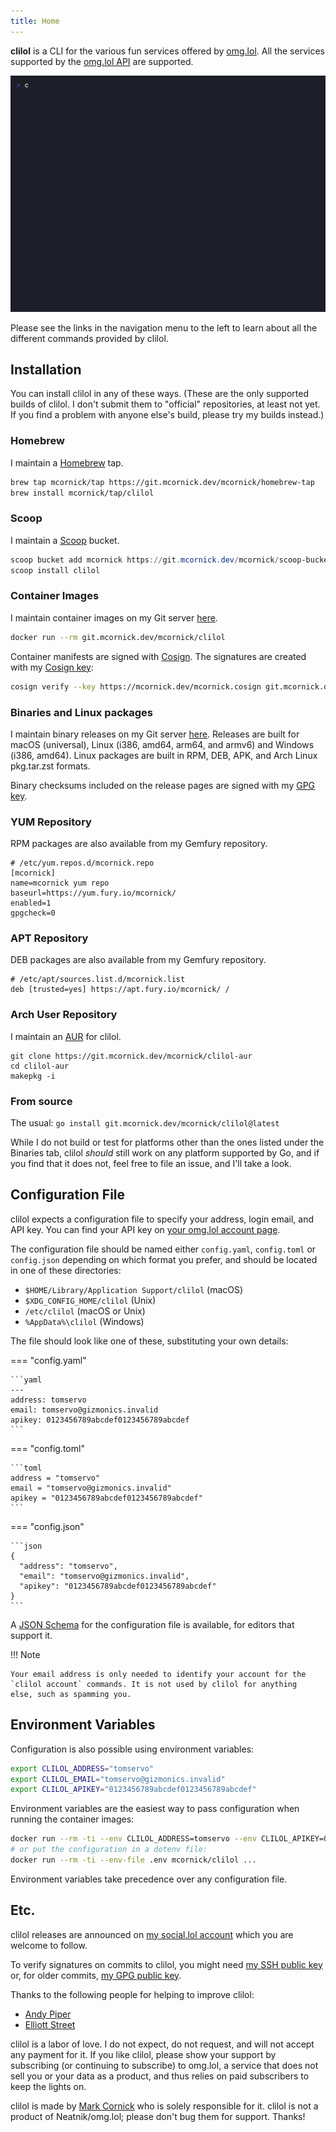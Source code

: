```yaml
---
title: Home
---
```

__clilol__ is a CLI for the various fun services offered by
[omg.lol](https://omg.lol/). All the services supported by the [omg.lol
API](https://api.omg.lol) are supported.

![Screenshot](clilol.gif "Screenshot")

Please see the links in the navigation menu to the left to learn about
all the different commands provided by clilol.

## Installation

You can install clilol in any of these ways. (These are the only
supported builds of clilol. I don't submit them to "official"
repositories, at least not yet. If you find a problem with anyone else's
build, please try my builds instead.)

### Homebrew

I maintain a [Homebrew](https://brew.sh/) tap.

```bash
brew tap mcornick/tap https://git.mcornick.dev/mcornick/homebrew-tap
brew install mcornick/tap/clilol
```

### Scoop

I maintain a [Scoop](https://scoop.sh/) bucket.

```powershell
scoop bucket add mcornick https://git.mcornick.dev/mcornick/scoop-bucket
scoop install clilol
```

### Container Images

I maintain container images on my Git server
[here](https://git.mcornick.dev/mcornick/clilol/packages).

```bash
docker run --rm git.mcornick.dev/mcornick/clilol
```

Container manifests are signed with
[Cosign](https://docs.sigstore.dev/cosign/overview/). The signatures are
created with my [Cosign key](https://mcornick.dev/mcornick.cosign):

```bash
cosign verify --key https://mcornick.dev/mcornick.cosign git.mcornick.dev/mcornick/clilol
```

### Binaries and Linux packages

I maintain binary releases on my Git server
[here](https://git.mcornick.dev/mcornick/clilol/releases). Releases are built
for macOS (universal), Linux (i386, amd64, arm64, and armv6) and Windows
(i386, amd64). Linux packages are built in RPM, DEB, APK, and Arch Linux
pkg.tar.zst formats.

Binary checksums included on the release pages are signed with my [GPG
key](https://git.mcornick.dev/mcornick.gpg).

### YUM Repository

RPM packages are also available from my Gemfury repository.

```
# /etc/yum.repos.d/mcornick.repo
[mcornick]
name=mcornick yum repo
baseurl=https://yum.fury.io/mcornick/
enabled=1
gpgcheck=0
```

### APT Repository

DEB packages are also available from my Gemfury repository.

```
# /etc/apt/sources.list.d/mcornick.list
deb [trusted=yes] https://apt.fury.io/mcornick/ /
```

### Arch User Repository

I maintain an
[AUR](https://wiki.archlinux.org/title/Arch_User_Repository) for clilol.

```
git clone https://git.mcornick.dev/mcornick/clilol-aur
cd clilol-aur
makepkg -i
```

### From source

The usual: `go install git.mcornick.dev/mcornick/clilol@latest`

While I do not build or test for platforms other than the ones listed
under the Binaries tab, clilol _should_ still work on any platform
supported by Go, and if you find that it does not, feel free to file an
issue, and I'll take a look.

## Configuration File

clilol expects a configuration file to specify your address, login
email, and API key. You can find your API key on [your omg.lol account
page](https://home.omg.lol/account).

The configuration file should be named either `config.yaml`,
`config.toml` or `config.json` depending on which format you prefer, and
should be located in one of these directories:

- `$HOME/Library/Application Support/clilol` (macOS)
- `$XDG_CONFIG_HOME/clilol` (Unix)
- `/etc/clilol` (macOS or Unix)
- `%AppData%\clilol` (Windows)

The file should look like one of these, substituting your own details:

=== "config.yaml"

    ```yaml
    ---
    address: tomservo
    email: tomservo@gizmonics.invalid
    apikey: 0123456789abcdef0123456789abcdef
    ```

=== "config.toml"

    ```toml
    address = "tomservo"
    email = "tomservo@gizmonics.invalid"
    apikey = "0123456789abcdef0123456789abcdef"
    ```

=== "config.json"

    ```json
    {
      "address": "tomservo",
      "email": "tomservo@gizmonics.invalid",
      "apikey": "0123456789abcdef0123456789abcdef"
    }
    ```
A [JSON Schema](config.schema.json) for the configuration file is
available, for editors that support it.

!!! Note

    Your email address is only needed to identify your account for the
    `clilol account` commands. It is not used by clilol for anything
    else, such as spamming you.

## Environment Variables

Configuration is also possible using environment variables:

```sh
export CLILOL_ADDRESS="tomservo"
export CLILOL_EMAIL="tomservo@gizmonics.invalid"
export CLILOL_APIKEY="0123456789abcdef0123456789abcdef"
```

Environment variables are the easiest way to pass configuration when
running the container images:

```bash
docker run --rm -ti --env CLILOL_ADDRESS=tomservo --env CLILOL_APIKEY=0123456789abcdef0123456789abcdef --env CLILOL_EMAIL=tomservo@gizmonics.invalid mcornick/clilol ...
# or put the configuration in a dotenv file:
docker run --rm -ti --env-file .env mcornick/clilol ...
```

Environment variables take precedence over any configuration file.

## Etc.

clilol releases are announced on [my social.lol
account](https://social.lol/@mcornick) which you are welcome to follow.

To verify signatures on commits to clilol, you might need [my SSH public
key](https://git.mcornick.dev/mcornick.keys) or, for older commits, [my GPG
public key](https://git.mcornick.dev/mcornick.gpg).

Thanks to the following people for helping to improve clilol:

- [Andy Piper](https://github.com/andypiper)
- [Elliott Street](https://github.com/ejstreet)

clilol is a labor of love. I do not expect, do not request, and will not
accept any payment for it. If you like clilol, please show your support
by subscribing (or continuing to subscribe) to omg.lol, a service that
does not sell you or your data as a product, and thus relies on paid
subscribers to keep the lights on.

clilol is made by [Mark Cornick](https://mcornick.omg.lol) who is solely
responsible for it. clilol is not a product of Neatnik/omg.lol; please
don't bug them for support. Thanks!
